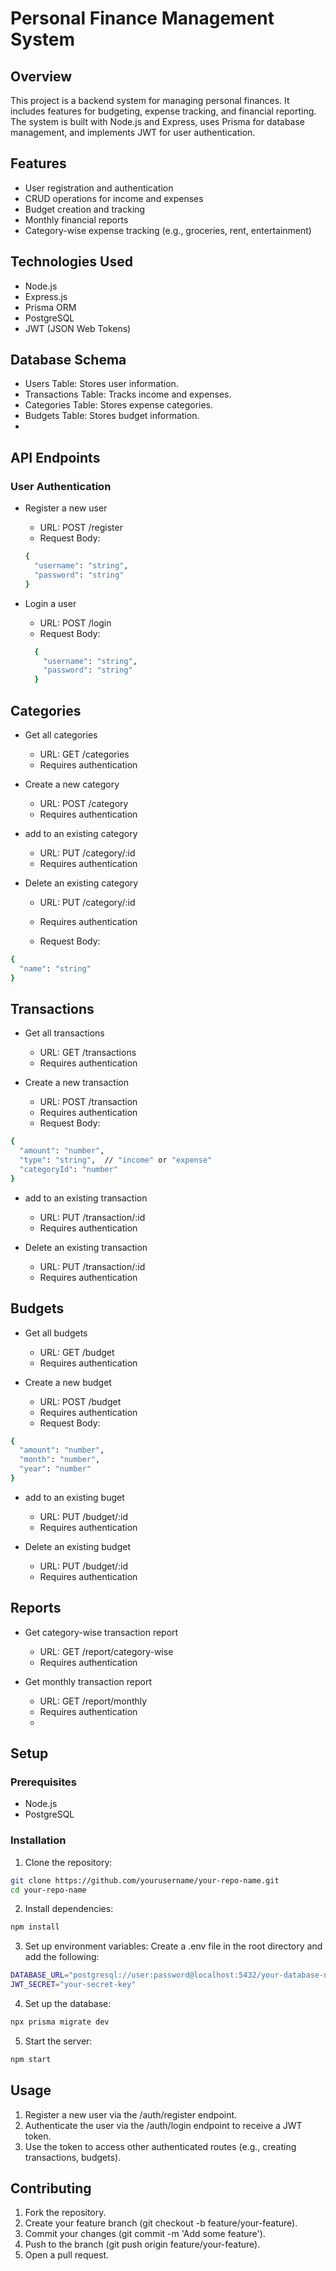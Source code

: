 # Personal Finance Management System

## Overview
This project is a backend system for managing personal finances. It includes features for budgeting, expense tracking, and financial reporting. The system is built with Node.js and Express, uses Prisma for database management, and implements JWT for user authentication.

## Features
- User registration and authentication
- CRUD operations for income and expenses
- Budget creation and tracking
- Monthly financial reports
- Category-wise expense tracking (e.g., groceries, rent, entertainment)

## Technologies Used
- Node.js
- Express.js
- Prisma ORM
- PostgreSQL
- JWT (JSON Web Tokens)

## Database Schema
- Users Table: Stores user information.
- Transactions Table: Tracks income and expenses.
- Categories Table: Stores expense categories.
- Budgets Table: Stores budget information.
- 
## API Endpoints
### User Authentication
- Register a new user

  - URL: POST /register
  - Request Body:
  ```bash
  {
    "username": "string",
    "password": "string"
  }
  ```

- Login a user

  - URL: POST /login
  - Request Body:
  ```bash
    {
      "username": "string",
      "password": "string"
    }
  ```
## Categories
  - Get all categories

    - URL: GET /categories
    - Requires authentication
  - Create a new category
  
    - URL: POST /category
    - Requires authentication
   
  - add to an existing category
  
    - URL: PUT /category/:id
    - Requires authentication
  
  - Delete an existing category
  
    - URL: PUT /category/:id
    - Requires authentication
     
    - Request Body:
  ```bash
  {
    "name": "string"
  }
  ```
## Transactions
 - Get all transactions

    - URL: GET /transactions
    - Requires authentication
- Create a new transaction

  - URL: POST /transaction
  - Requires authentication
  - Request Body:
```bash
{
  "amount": "number",
  "type": "string",  // "income" or "expense"
  "categoryId": "number"
}
```
- add to an existing transaction

  - URL: PUT /transaction/:id
  - Requires authentication

- Delete an existing transaction

  - URL: PUT /transaction/:id
  - Requires authentication

## Budgets
- Get all budgets

  - URL: GET /budget
  - Requires authentication
- Create a new budget

  - URL: POST /budget
  - Requires authentication
  - Request Body:
```bash
{
  "amount": "number",
  "month": "number",
  "year": "number"
}
```
- add to an existing buget

  - URL: PUT /budget/:id
  - Requires authentication

- Delete an existing budget

  - URL: PUT /budget/:id
  - Requires authentication

## Reports
- Get category-wise transaction report
  - URL: GET /report/category-wise
  - Requires authentication
 
- Get monthly transaction report
    - URL: GET /report/monthly
    - Requires authentication
    - 
## Setup
### Prerequisites
- Node.js
- PostgreSQL
### Installation
1. Clone the repository:

```bash
git clone https://github.com/yourusername/your-repo-name.git
cd your-repo-name
```
2. Install dependencies:

```bash
npm install
```
3. Set up environment variables:
Create a .env file in the root directory and add the following:

``` bash
DATABASE_URL="postgresql://user:password@localhost:5432/your-database-name"
JWT_SECRET="your-secret-key"
```
4. Set up the database:

```bash
npx prisma migrate dev
```
5. Start the server:

```bash
npm start
```
## Usage
1. Register a new user via the /auth/register endpoint.
2. Authenticate the user via the /auth/login endpoint to receive a JWT token.
3. Use the token to access other authenticated routes (e.g., creating transactions, budgets).
## Contributing
1. Fork the repository.
2. Create your feature branch (git checkout -b feature/your-feature).
3. Commit your changes (git commit -m 'Add some feature').
4. Push to the branch (git push origin feature/your-feature).
5. Open a pull request.
